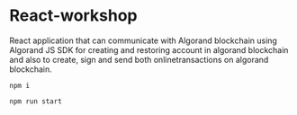 # React-workshop

React application that can communicate with Algorand blockchain using Algorand JS SDK for creating and restoring account in algorand blockchain and also to create, sign and send both onlinetransactions on algorand blockchain.

```npm i```

```npm run start```
